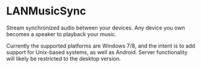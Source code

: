 # LANMusicSync
Stream synchronized audio between your devices. Any device you own becomes a speaker to playback your music.

Currently the supported platforms are Windows 7/8, and the intent is to add support for Unix-based systems, as well as Android. Server functionality will likely be restricted to the desktop version.
